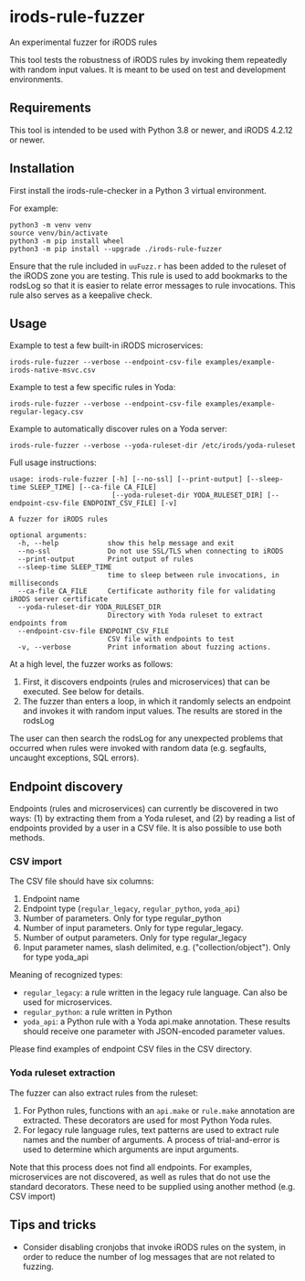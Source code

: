 # irods-rule-fuzzer
An experimental fuzzer for iRODS rules

This tool tests the robustness of iRODS rules by invoking them
repeatedly with random input values. It is meant to be used on test and development environments.

## Requirements

This tool is intended to be used with Python 3.8 or newer, and iRODS 4.2.12 or newer.

## Installation

First install the irods-rule-checker in a Python 3 virtual environment.

For example:

```
python3 -m venv venv
source venv/bin/activate
python3 -m pip install wheel
python3 -m pip install --upgrade ./irods-rule-fuzzer
```

Ensure that the rule included in `uuFuzz.r` has been added to the ruleset of
the iRODS zone you are testing. This rule is used to add bookmarks to the rodsLog
so that it is easier to relate error messages to rule invocations. This rule
also serves as a keepalive check.

## Usage

Example to test a few built-in iRODS microservices:

```
irods-rule-fuzzer --verbose --endpoint-csv-file examples/example-irods-native-msvc.csv
```

Example to test a few specific rules in Yoda:

```
irods-rule-fuzzer --verbose --endpoint-csv-file examples/example-regular-legacy.csv
```

Example to automatically discover rules on a Yoda server:

```
irods-rule-fuzzer --verbose --yoda-ruleset-dir /etc/irods/yoda-ruleset
```

Full usage instructions:

```
usage: irods-rule-fuzzer [-h] [--no-ssl] [--print-output] [--sleep-time SLEEP_TIME] [--ca-file CA_FILE]
                         [--yoda-ruleset-dir YODA_RULESET_DIR] [--endpoint-csv-file ENDPOINT_CSV_FILE] [-v]

A fuzzer for iRODS rules

optional arguments:
  -h, --help            show this help message and exit
  --no-ssl              Do not use SSL/TLS when connecting to iRODS
  --print-output        Print output of rules
  --sleep-time SLEEP_TIME
                        time to sleep between rule invocations, in milliseconds
  --ca-file CA_FILE     Certificate authority file for validating iRODS server certificate
  --yoda-ruleset-dir YODA_RULESET_DIR
                        Directory with Yoda ruleset to extract endpoints from
  --endpoint-csv-file ENDPOINT_CSV_FILE
                        CSV file with endpoints to test
  -v, --verbose         Print information about fuzzing actions.
```

At a high level, the fuzzer works as follows:
1. First, it discovers endpoints (rules and microservices) that can be executed.
   See below for details.
2. The fuzzer than enters a loop, in which it randomly selects an endpoint and
   invokes it with random input values. The results are stored in the rodsLog

The user can then search the rodsLog for any unexpected problems that occurred
when rules were invoked with random data (e.g. segfaults, uncaught exceptions, SQL errors).

## Endpoint discovery

Endpoints (rules and microservices) can currently be discovered in two ways: (1) by
extracting them from a Yoda ruleset, and (2) by reading a list of endpoints provided
by a user in a CSV file. It is also possible to use both methods.

### CSV import

The CSV file should have six columns:
   1. Endpoint name
   2. Endpoint type (`regular_legacy`, `regular_python`, `yoda_api`)
   3. Number of parameters. Only for type regular_python
   4. Number of input parameters. Only for type regular_legacy.
   5. Number of output parameters. Only for type regular_legacy
   6. Input parameter names, slash delimited, e.g. ("collection/object"). Only for type yoda_api

Meaning of recognized types:
- `regular_legacy`: a rule written in the legacy rule language. Can also be used for microservices.
- `regular_python`: a rule written in Python
- `yoda_api`: a Python rule with a Yoda api.make annotation. These results should receive one
parameter with JSON-encoded parameter values.

Please find examples of endpoint CSV files in the CSV directory.

### Yoda ruleset extraction

The fuzzer can also extract rules from the ruleset:
1. For Python rules, functions with an `api.make` or `rule.make` annotation are extracted. These
   decorators are used for most Python Yoda rules.
2. For legacy rule language rules, text patterns are used to extract rule names and the number of
   arguments. A process of trial-and-error is used to determine which arguments are input arguments.

Note that this process does not find all endpoints. For examples, microservices are not discovered, as
well as rules that do not use the standard decorators. These need to be supplied using another method
(e.g. CSV import)

## Tips and tricks

* Consider disabling cronjobs that invoke iRODS rules on the system, in order to reduce the
  number of log messages that are not related to fuzzing.
